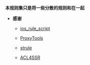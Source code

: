 **本规则集只是将一些分散的规则和在一起**

- **感谢**
  - [ios_rule_script](https://github.com/blackmatrix7/ios_rule_script/tree/master/rule/Clash)

  - [ProxyTools](https://github.com/mphin/ProxyTools)

  - [strule](https://whatshub.top/strule)

  - [ACL4SSR](https://github.com/ACL4SSR/ACL4SSR)
